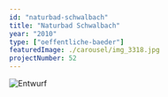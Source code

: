 ```yaml
---
id: "naturbad-schwalbach"
title: "Naturbad Schwalbach"
year: "2010"
type: ["oeffentliche-baeder"]
featuredImage: ./carousel/img_3318.jpg
projectNumber: 52
---
```


![Entwurf](./images/entwurfm1_200.png)
